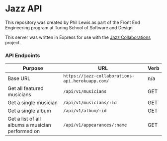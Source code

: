 # Jazz API

This repository was created by Phil Lewis as part of the Front End Engineering program at Turing School of Software and Design

This server was written in Express for use with the [Jazz Collaborations](https://github.com/philalewis/jazz-collaborations) project.

### API Endpoints
| Purpose | URL | Verb |
| --- | --- | --- |
| Base URL | `https://jazz-collaborations-api.herokuapp.com/` | n/a |
| Get all featured musicians | `/api/v1/musicians` | GET |
| Get a single musician | `/api/v1/musicians/:id` | GET |
| Get a single album | `/api/v1/album/:id` | GET |
| Get a list of all albums a musician performed on | `/api/v1/appearances/:name` | GET |
